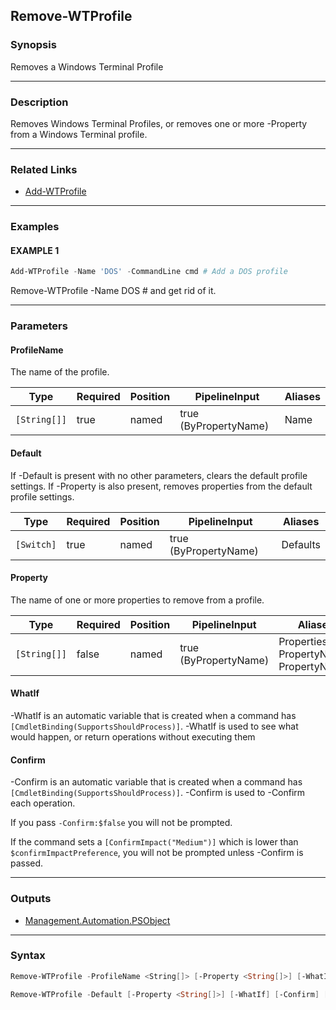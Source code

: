 Remove-WTProfile
----------------




### Synopsis
Removes a Windows Terminal Profile



---


### Description

Removes Windows Terminal Profiles,
or removes one or more -Property from a Windows Terminal profile.



---


### Related Links
* [Add-WTProfile](Add-WTProfile.md)





---


### Examples
#### EXAMPLE 1
```PowerShell
Add-WTProfile -Name 'DOS' -CommandLine cmd # Add a DOS profile
```
Remove-WTProfile -Name DOS # and get rid of it.


---


### Parameters
#### **ProfileName**

The name of the profile.






|Type        |Required|Position|PipelineInput        |Aliases|
|------------|--------|--------|---------------------|-------|
|`[String[]]`|true    |named   |true (ByPropertyName)|Name   |



#### **Default**

If -Default is present with no other parameters, clears the default profile settings.
If -Property is also present, removes properties from the default profile settings.






|Type      |Required|Position|PipelineInput        |Aliases |
|----------|--------|--------|---------------------|--------|
|`[Switch]`|true    |named   |true (ByPropertyName)|Defaults|



#### **Property**

The name of one or more properties to remove from a profile.






|Type        |Required|Position|PipelineInput        |Aliases                                      |
|------------|--------|--------|---------------------|---------------------------------------------|
|`[String[]]`|false   |named   |true (ByPropertyName)|Properties<br/>PropertyName<br/>PropertyNames|



#### **WhatIf**
-WhatIf is an automatic variable that is created when a command has ```[CmdletBinding(SupportsShouldProcess)]```.
-WhatIf is used to see what would happen, or return operations without executing them
#### **Confirm**
-Confirm is an automatic variable that is created when a command has ```[CmdletBinding(SupportsShouldProcess)]```.
-Confirm is used to -Confirm each operation.

If you pass ```-Confirm:$false``` you will not be prompted.


If the command sets a ```[ConfirmImpact("Medium")]``` which is lower than ```$confirmImpactPreference```, you will not be prompted unless -Confirm is passed.



---


### Outputs
* [Management.Automation.PSObject](https://learn.microsoft.com/en-us/dotnet/api/System.Management.Automation.PSObject)






---


### Syntax
```PowerShell
Remove-WTProfile -ProfileName <String[]> [-Property <String[]>] [-WhatIf] [-Confirm] [<CommonParameters>]
```
```PowerShell
Remove-WTProfile -Default [-Property <String[]>] [-WhatIf] [-Confirm] [<CommonParameters>]
```
